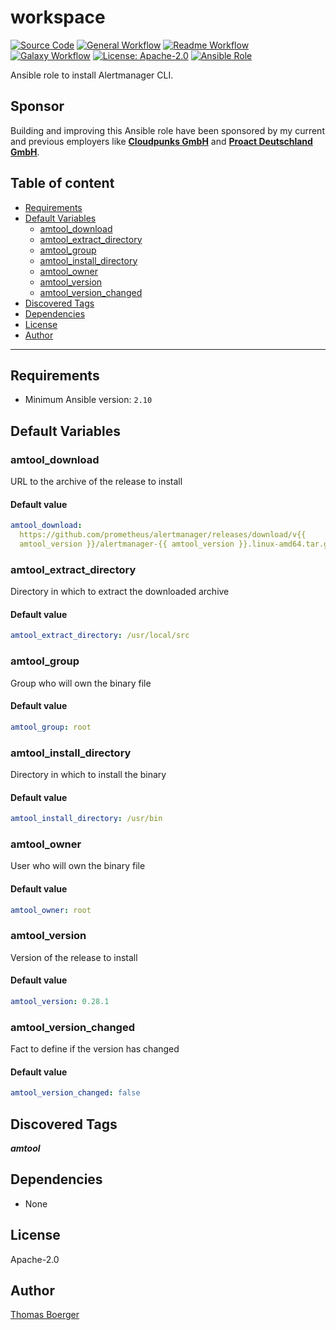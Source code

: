 # workspace

[![Source Code](https://img.shields.io/badge/github-source%20code-blue?logo=github&logoColor=white)](https://github.com/rolehippie/amtool)
[![General Workflow](https://github.com/rolehippie/amtool/actions/workflows/general.yml/badge.svg)](https://github.com/rolehippie/amtool/actions/workflows/general.yml)
[![Readme Workflow](https://github.com/rolehippie/amtool/actions/workflows/docs.yml/badge.svg)](https://github.com/rolehippie/amtool/actions/workflows/docs.yml)
[![Galaxy Workflow](https://github.com/rolehippie/amtool/actions/workflows/galaxy.yml/badge.svg)](https://github.com/rolehippie/amtool/actions/workflows/galaxy.yml)
[![License: Apache-2.0](https://img.shields.io/github/license/rolehippie/amtool)](https://github.com/rolehippie/amtool/blob/master/LICENSE)
[![Ansible Role](https://img.shields.io/badge/role-rolehippie.amtool-blue)](https://galaxy.ansible.com/rolehippie/amtool)

Ansible role to install Alertmanager CLI.

## Sponsor

Building and improving this Ansible role have been sponsored by my current and previous employers like **[Cloudpunks GmbH](https://cloudpunks.de)** and **[Proact Deutschland GmbH](https://www.proact.eu)**.

## Table of content

- [Requirements](#requirements)
- [Default Variables](#default-variables)
  - [amtool_download](#amtool_download)
  - [amtool_extract_directory](#amtool_extract_directory)
  - [amtool_group](#amtool_group)
  - [amtool_install_directory](#amtool_install_directory)
  - [amtool_owner](#amtool_owner)
  - [amtool_version](#amtool_version)
  - [amtool_version_changed](#amtool_version_changed)
- [Discovered Tags](#discovered-tags)
- [Dependencies](#dependencies)
- [License](#license)
- [Author](#author)

---

## Requirements

- Minimum Ansible version: `2.10`

## Default Variables

### amtool_download

URL to the archive of the release to install

#### Default value

```YAML
amtool_download: 
  https://github.com/prometheus/alertmanager/releases/download/v{{ 
  amtool_version }}/alertmanager-{{ amtool_version }}.linux-amd64.tar.gz
```

### amtool_extract_directory

Directory in which to extract the downloaded archive

#### Default value

```YAML
amtool_extract_directory: /usr/local/src
```

### amtool_group

Group who will own the binary file

#### Default value

```YAML
amtool_group: root
```

### amtool_install_directory

Directory in which to install the binary

#### Default value

```YAML
amtool_install_directory: /usr/bin
```

### amtool_owner

User who will own the binary file

#### Default value

```YAML
amtool_owner: root
```

### amtool_version

Version of the release to install

#### Default value

```YAML
amtool_version: 0.28.1
```

### amtool_version_changed

Fact to define if the version has changed

#### Default value

```YAML
amtool_version_changed: false
```

## Discovered Tags

**_amtool_**

## Dependencies

- None

## License

Apache-2.0

## Author

[Thomas Boerger](https://github.com/tboerger)
